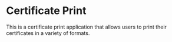 # Certificate Print

This is a certificate print application that allows users to print their certificates in a variety of formats.
